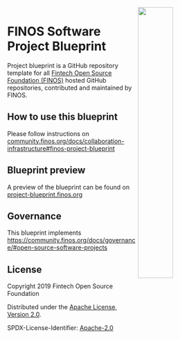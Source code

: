 <img align="right" width="40%" src="https://www.finos.org/hubfs/FINOS/finos-logo/FINOS_Icon_Wordmark_Name_RGB_horizontal.png">

# FINOS Software Project Blueprint

Project blueprint is a GitHub repository template for all [Fintech Open Source Foundation (FINOS)](https://www.finos.org/) hosted GitHub repositories, contributed and maintained by FINOS.

## How to use this blueprint

Please follow instructions on [community.finos.org/docs/collaboration-infrastructure#finos-project-blueprint](https://community.finos.org/docs/collaboration-infrastructure#finos-project-blueprint)

## Blueprint preview

A preview of the blueprint can be found on [project-blueprint.finos.org](https://project-blueprint.finos.org)

## Governance
This blueprint implements https://community.finos.org/docs/governance/#open-source-software-projects

## License

Copyright 2019 Fintech Open Source Foundation

Distributed under the [Apache License, Version 2.0](http://www.apache.org/licenses/LICENSE-2.0).

SPDX-License-Identifier: [Apache-2.0](https://spdx.org/licenses/Apache-2.0)

